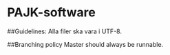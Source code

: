 # PAJK-software

##Guidelines:
Alla filer ska vara i UTF-8.

##Branching policy
Master should always be runnable.
